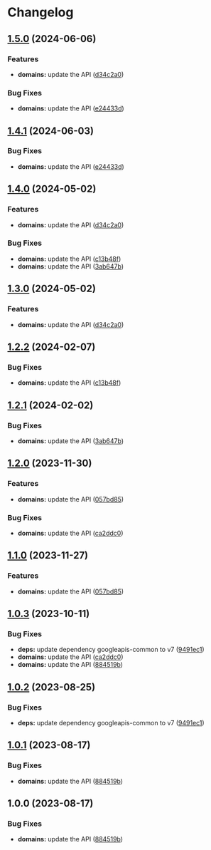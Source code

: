 # Changelog

## [1.5.0](https://github.com/googleapis/google-api-nodejs-client/compare/domains-v1.4.1...domains-v1.5.0) (2024-06-06)


### Features

* **domains:** update the API ([d34c2a0](https://github.com/googleapis/google-api-nodejs-client/commit/d34c2a09071ea3431f88ce0b6be0757a9682f66e))


### Bug Fixes

* **domains:** update the API ([e24433d](https://github.com/googleapis/google-api-nodejs-client/commit/e24433d3aca2e97884cb42a17ad6e662c51b1fa8))

## [1.4.1](https://github.com/googleapis/google-api-nodejs-client/compare/domains-v1.4.0...domains-v1.4.1) (2024-06-03)


### Bug Fixes

* **domains:** update the API ([e24433d](https://github.com/googleapis/google-api-nodejs-client/commit/e24433d3aca2e97884cb42a17ad6e662c51b1fa8))

## [1.4.0](https://github.com/googleapis/google-api-nodejs-client/compare/domains-v1.3.0...domains-v1.4.0) (2024-05-02)


### Features

* **domains:** update the API ([d34c2a0](https://github.com/googleapis/google-api-nodejs-client/commit/d34c2a09071ea3431f88ce0b6be0757a9682f66e))


### Bug Fixes

* **domains:** update the API ([c13b48f](https://github.com/googleapis/google-api-nodejs-client/commit/c13b48f8337009a023b831c8db4368e51d49da0f))
* **domains:** update the API ([3ab647b](https://github.com/googleapis/google-api-nodejs-client/commit/3ab647b49cebf3c54bc34054da5d419d0c0cffa5))

## [1.3.0](https://github.com/googleapis/google-api-nodejs-client/compare/domains-v1.2.2...domains-v1.3.0) (2024-05-02)


### Features

* **domains:** update the API ([d34c2a0](https://github.com/googleapis/google-api-nodejs-client/commit/d34c2a09071ea3431f88ce0b6be0757a9682f66e))

## [1.2.2](https://github.com/googleapis/google-api-nodejs-client/compare/domains-v1.2.1...domains-v1.2.2) (2024-02-07)


### Bug Fixes

* **domains:** update the API ([c13b48f](https://github.com/googleapis/google-api-nodejs-client/commit/c13b48f8337009a023b831c8db4368e51d49da0f))

## [1.2.1](https://github.com/googleapis/google-api-nodejs-client/compare/domains-v1.2.0...domains-v1.2.1) (2024-02-02)


### Bug Fixes

* **domains:** update the API ([3ab647b](https://github.com/googleapis/google-api-nodejs-client/commit/3ab647b49cebf3c54bc34054da5d419d0c0cffa5))

## [1.2.0](https://github.com/googleapis/google-api-nodejs-client/compare/domains-v1.1.0...domains-v1.2.0) (2023-11-30)


### Features

* **domains:** update the API ([057bd85](https://github.com/googleapis/google-api-nodejs-client/commit/057bd85dc58014703db7f72f964de4347bd50ed0))


### Bug Fixes

* **domains:** update the API ([ca2ddc0](https://github.com/googleapis/google-api-nodejs-client/commit/ca2ddc03f13106e95bf6eda8f337825d32daf4dc))

## [1.1.0](https://github.com/googleapis/google-api-nodejs-client/compare/domains-v1.0.3...domains-v1.1.0) (2023-11-27)


### Features

* **domains:** update the API ([057bd85](https://github.com/googleapis/google-api-nodejs-client/commit/057bd85dc58014703db7f72f964de4347bd50ed0))

## [1.0.3](https://github.com/googleapis/google-api-nodejs-client/compare/domains-v1.0.2...domains-v1.0.3) (2023-10-11)


### Bug Fixes

* **deps:** update dependency googleapis-common to v7 ([9491ec1](https://github.com/googleapis/google-api-nodejs-client/commit/9491ec1cdc3c413e7d73edcfcd59cf5c28a7c855))
* **domains:** update the API ([ca2ddc0](https://github.com/googleapis/google-api-nodejs-client/commit/ca2ddc03f13106e95bf6eda8f337825d32daf4dc))
* **domains:** update the API ([884519b](https://github.com/googleapis/google-api-nodejs-client/commit/884519bf3a0a75c195db2be7b711139bfe66c655))

## [1.0.2](https://github.com/googleapis/google-api-nodejs-client/compare/domains-v1.0.1...domains-v1.0.2) (2023-08-25)


### Bug Fixes

* **deps:** update dependency googleapis-common to v7 ([9491ec1](https://github.com/googleapis/google-api-nodejs-client/commit/9491ec1cdc3c413e7d73edcfcd59cf5c28a7c855))

## [1.0.1](https://github.com/googleapis/google-api-nodejs-client/compare/domains-v1.0.0...domains-v1.0.1) (2023-08-17)


### Bug Fixes

* **domains:** update the API ([884519b](https://github.com/googleapis/google-api-nodejs-client/commit/884519bf3a0a75c195db2be7b711139bfe66c655))

## 1.0.0 (2023-08-17)


### Bug Fixes

* **domains:** update the API ([884519b](https://github.com/googleapis/google-api-nodejs-client/commit/884519bf3a0a75c195db2be7b711139bfe66c655))

